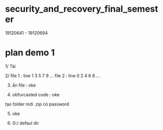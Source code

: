 # security_and_recovery_final_semester
19120641 - 19120694


# plan demo 1 

1/ Tài


2/ file 1 : line 1 3 5 7 9 ...
   file 2 : line 0 2 4 6 8 ...

3. ẩn file : oke

4. obfurcasted code : oke

tạo folder mới .zip có password

5. oke

6. G:/ defaul dir


 

